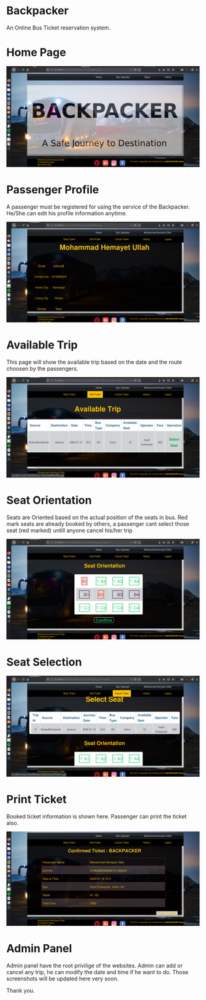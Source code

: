 # Backpacker
An Online Bus Ticket reservation system. 

# Home Page

![](screenshot/backpacker.png)

# Passenger Profile
A passenger must be registered for using the service of the Backpacker. He/She can edit his profile information anytime. 

![](screenshot/backpacker-profile.png)

# Available Trip
This page will show the available trip based on the date and the route choosen by the passengers. 

![](screenshot/backpacker-availabletrip.png)

# Seat Orientation
Seats are Oriented based on the actual position of the seats in bus. Red mark seats are already booked by others, a passenger cant select those seat (red marked) untill anyone cancel his/her trip

![](screenshot/seat-orientation.png)

# Seat Selection

![](screenshot/select-seat.png)

# Print Ticket

Booked ticket information is shown here. Passenger can print the ticket also. 

![](screenshot/print-ticket.png)

# Admin Panel
Admin panel have the root privilige of the websites. Admin can add or cancel any trip, he can modify the date and time if he want to do. Those screenshots will be updated here very soon. 

Thank you.
